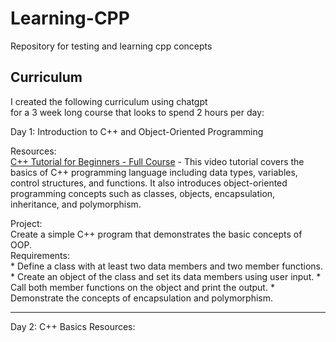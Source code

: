 # Learning-CPP
Repository for testing and learning cpp concepts

## Curriculum

I created the following curriculum using chatgpt 
<br>for a 3 week long course that looks to spend 2 hours per day:<br>

Day 1: Introduction to C++ and Object-Oriented Programming

Resources:<br>
[C++ Tutorial for Beginners - Full Course](https://www.youtube.com/watch?v=vLnPwxZdW4Y) - This video tutorial covers the basics of C++ programming language including data types, variables, control structures, and functions.
It also introduces object-oriented programming concepts such as classes, objects, encapsulation, inheritance, and polymorphism.



Project:<br>
Create a simple C++ program that demonstrates the basic concepts of OOP.<br>
Requirements:<br>
    * Define a class with at least two data members and two member functions.
    * Create an object of the class and set its data members using user input.
    * Call both member functions on the object and print the output.
    * Demonstrate the concepts of encapsulation and polymorphism.

---

Day 2: C++ Basics
Resources: 
